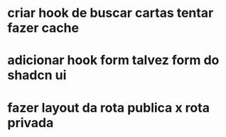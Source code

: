 # criar hook de buscar cartas tentar fazer cache
# adicionar hook form talvez form do shadcn ui
# fazer layout da rota publica x rota privada